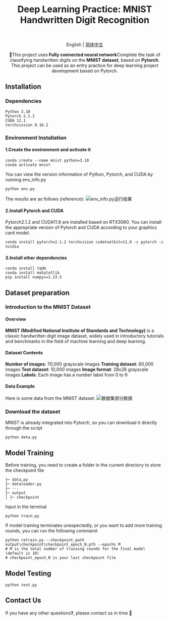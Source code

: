 <p align="center">
    <h1 align="center">Deep Learning Practice: MNIST Handwritten Digit Recognition</h1>
</p>


<br>
<div align="center">

English | [简体中文](README_CN.md)

</div>

<p align="center">
    🌟This project uses<strong> Fully connected neural network</strong>Complete the task of classifying handwritten digits on the <strong>MNIST dataset</strong>, based on <strong>Pytorch</strong>. This project can be used as an entry practice for deep learning project development based on Pytorch.
</p>

## Installation

### Dependencies

```
Python 3.10
Pytorch 2.1.2
CUDA 12.1
torchvission 0.16.2
```

### Environment Installation

#### 1.Create the environment and activate it

```
conda create --name mnist python=3.10
conda activate mnist
```

You can view the version information of Python, Pytorch, and CUDA by running env_info.py

```
python env.py
```

The results are as follows (reference):
![env_info.py运行结果]("https://github.com/ZhigangHe-hust/Deep-Learning-MNIST/blob/main/figs/fig2.png")

#### 2.Install Pytorch and CUDA

Pytorch2.1.2 and CUDA11.8 are installed based on RTX3060. You can install the appropriate version of Pytorch and CUDA according to your graphics card model.

```
conda install pytorch=2.1.2 torchvision cudatoolkit=11.8 -c pytorch -c nvidia
```

#### 3.Install other dependencies

```
conda install tqdm
conda install matplotlib
pip install numpy==1.23.5
```

## Dataset preparation

### Introduction to the MNIST Dataset

#### Overview

**MNIST (Modified National Institute of Standards and Technology)** is a classic handwritten digit image dataset, widely used in introductory tutorials and benchmarks in the field of machine learning and deep learning.

#### Dataset Contents

**Number of images**: 70,000 grayscale images
**Training dataset**: 60,000 images
**Test dataset**: 10,000 images
**Image format**: 28x28 grayscale images
**Labels**: Each image has a number label from 0 to 9

#### Data Example

Here is some data from the MNIST dataset:
![数据集部分数据]("https://github.com/ZhigangHe-hust/Deep-Learning-MNIST/blob/main/figs/fig1.png")

### Download the dataset

MNIST is already integrated into Pytorch, so you can download it directly through the script

```
python data.py
```

## Model Training

Before training, you need to create a folder in the current directory to store the checkpoint file

```
├─ data.py
├─ dataloader.py
├─ ···
├─ output
│ ├─ checkpoint
```
Input in the terminal
```
python train.py
```

If model training terminates unexpectedly, or you want to add more training rounds, you can run the following command:

```
python retrain.py --checkpoint_path output\checkpoint\checkpoint_epoch_N.pth --epochs M
# M is the total number of training rounds for the final model (default is 10)
# checkpoint_epoch_N is your last checkpoint file
```

## Model Testing

```
python test.py
```

## Contact Us

If you have any other questions❓, please contact us in time 👬
